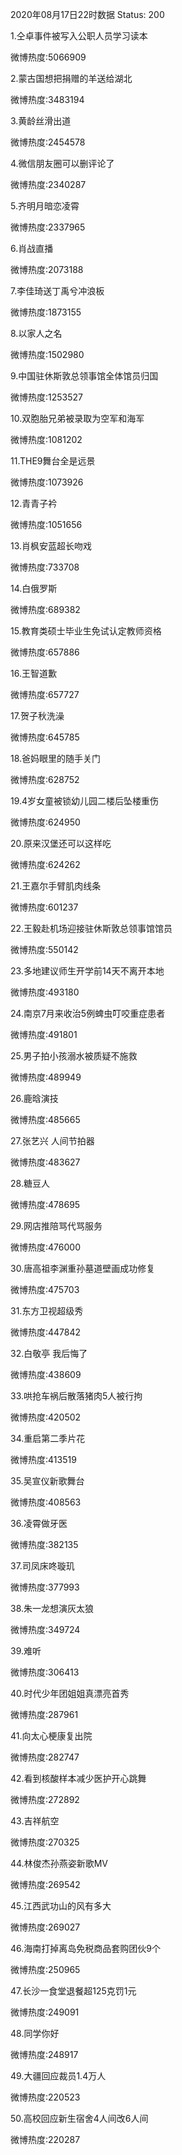2020年08月17日22时数据
Status: 200

1.仝卓事件被写入公职人员学习读本

微博热度:5066909

2.蒙古国想把捐赠的羊送给湖北

微博热度:3483194

3.黄龄丝滑出道

微博热度:2454578

4.微信朋友圈可以删评论了

微博热度:2340287

5.齐明月暗恋凌霄

微博热度:2337965

6.肖战直播

微博热度:2073188

7.李佳琦送丁禹兮冲浪板

微博热度:1873155

8.以家人之名

微博热度:1502980

9.中国驻休斯敦总领事馆全体馆员归国

微博热度:1253527

10.双胞胎兄弟被录取为空军和海军

微博热度:1081202

11.THE9舞台全是远景

微博热度:1073926

12.青青子衿

微博热度:1051656

13.肖枫安蓝超长吻戏

微博热度:733708

14.白俄罗斯

微博热度:689382

15.教育类硕士毕业生免试认定教师资格

微博热度:657886

16.王智道歉

微博热度:657727

17.贺子秋洗澡

微博热度:645785

18.爸妈眼里的随手关门

微博热度:628752

19.4岁女童被锁幼儿园二楼后坠楼重伤

微博热度:624950

20.原来汉堡还可以这样吃

微博热度:624262

21.王嘉尔手臂肌肉线条

微博热度:601237

22.王毅赴机场迎接驻休斯敦总领事馆馆员

微博热度:550142

23.多地建议师生开学前14天不离开本地

微博热度:493180

24.南京7月来收治5例蜱虫叮咬重症患者

微博热度:491801

25.男子拍小孩溺水被质疑不施救

微博热度:489949

26.鹿晗演技

微博热度:485665

27.张艺兴 人间节拍器

微博热度:483627

28.糖豆人

微博热度:478695

29.网店推陪骂代骂服务

微博热度:476000

30.唐高祖李渊重孙墓道壁画成功修复

微博热度:475703

31.东方卫视超级秀

微博热度:447842

32.白敬亭 我后悔了

微博热度:438609

33.哄抢车祸后散落猪肉5人被行拘

微博热度:420502

34.重启第二季片花

微博热度:413519

35.吴宣仪新歌舞台

微博热度:408563

36.凌霄做牙医

微博热度:382135

37.司凤床咚璇玑

微博热度:377993

38.朱一龙想演灰太狼

微博热度:349724

39.难听

微博热度:306413

40.时代少年团姐姐真漂亮首秀

微博热度:287961

41.向太心梗康复出院

微博热度:282747

42.看到核酸样本减少医护开心跳舞

微博热度:272892

43.吉祥航空

微博热度:270325

44.林俊杰孙燕姿新歌MV

微博热度:269542

45.江西武功山的风有多大

微博热度:269027

46.海南打掉离岛免税商品套购团伙9个

微博热度:250965

47.长沙一食堂退餐超125克罚1元

微博热度:249091

48.同学你好

微博热度:248917

49.大疆回应裁员1.4万人

微博热度:220523

50.高校回应新生宿舍4人间改6人间

微博热度:220287

